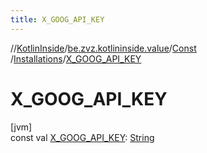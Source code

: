 ```yaml
---
title: X_GOOG_API_KEY
---
```

//[KotlinInside](../../../../index.html)/[be.zvz.kotlininside.value](../../index.html)/[Const](../index.html)
/[Installations](index.html)/[X_GOOG_API_KEY](-x_-g-o-o-g_-a-p-i_-k-e-y.html)

# X_GOOG_API_KEY

[jvm]\
const
val [X_GOOG_API_KEY](-x_-g-o-o-g_-a-p-i_-k-e-y.html): [String](https://kotlinlang.org/api/latest/jvm/stdlib/kotlin/-string/index.html)




